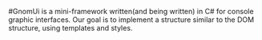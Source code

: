 #GnomUi
is a mini-framework written(and being written) in C# for console graphic interfaces. Our goal is to implement a structure similar to the DOM structure, using templates and styles.